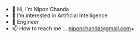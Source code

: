 - 👋 Hi, I’m Nipon Chanda
- 👀 I’m interested in Artificial Intelligence
- 🌱 Engineer
- 📫 How to reach me ... niponchanda@gmail.com+

<!---
niponchanda/niponchanda is a ✨ special ✨ repository because its `README.md` (this file) appears on your GitHub profile.
You can click the Preview link to take a look at your changes.
--->
